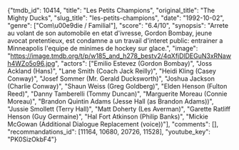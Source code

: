 {"tmdb_id": 10414, "title": "Les Petits Champions", "original_title": "The Mighty Ducks", "slug_title": "les-petits-champions", "date": "1992-10-02", "genre": ["Com\u00e9die / Familial"], "score": "6.4/10", "synopsis": "Arrete au volant de son automobile en etat d'ivresse, Gordon Bombay, jeune avocat pretentieux, est condamne a un travail d'interet public: entrainer a Minneapolis l'equipe de minimes de hockey sur glace.", "image": "https://image.tmdb.org/t/p/w185_and_h278_bestv2/4qXfjDlDEGuN3xRNawh4WZo5o96.jpg", "actors": ["Emilio Estevez (Gordon Bombay)", "Joss Ackland (Hans)", "Lane Smith (Coach Jack Reilly)", "Heidi Kling (Casey Conway)", "Josef Sommer (Mr. Gerald Ducksworth)", "Joshua Jackson (Charlie Conway)", "Shaun Weiss (Greg Goldberg)", "Elden Henson (Fulton Reed)", "Danny Tamberelli (Tommy Duncan)", "Marguerite Moreau (Connie Moreau)", "Brandon Quintin Adams (Jesse Hall (as Brandon Adams))", "Jussie Smollett (Terry Hall)", "Matt Doherty (Les Averman)", "Garette Ratliff Henson (Guy Germaine)", "Hal Fort Atkinson (Philip Banks)", "Mickie McGowan (Additional Dialogue Replacement (voice))"], "comments": [], "recommandations_id": [11164, 10680, 20726, 11528], "youtube_key": "PK0SizOkbF4"}